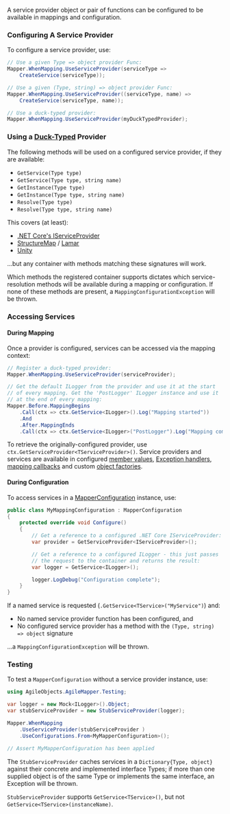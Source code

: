 A service provider object or pair of functions can be configured to be available in mappings and configuration.

### Configuring A Service Provider

To configure a service provider, use:

```cs
// Use a given Type => object provider Func:
Mapper.WhenMapping.UseServiceProvider(serviceType => 
    CreateService(serviceType));

// Use a given (Type, string) => object provider Func:
Mapper.WhenMapping.UseServiceProvider((serviceType, name) => 
    CreateService(serviceType, name));

// Use a duck-typed provider:
Mapper.WhenMapping.UseServiceProvider(myDuckTypedProvider);
```

### Using a [Duck-Typed](https://en.wikipedia.org/wiki/Duck_typing) Provider

The following methods will be used on a configured service provider, if they are available:

 - `GetService(Type type)`
 - `GetService(Type type, string name)`
 - `GetInstance(Type type)`
 - `GetInstance(Type type, string name)`
 - `Resolve(Type type)`
 - `Resolve(Type type, string name)`

This covers (at least):

- [.NET Core's IServiceProvider](https://docs.microsoft.com/en-us/dotnet/api/system.iserviceprovider.getservice)
- [StructureMap](http://structuremap.github.io/quickstart) / [Lamar](https://jasperfx.github.io/lamar/documentation/ioc/resolving/get-a-service-by-plugintype)
- [Unity](https://github.com/unitycontainer/unity)

...but any container with methods matching these signatures will work.

Which methods the registered container supports dictates which service-resolution methods will be available during a mapping or configuration. If none of these methods are present, a `MappingConfigurationException` will be thrown.

### Accessing Services

#### During Mapping

Once a provider is configured, services can be accessed via the mapping context:

```cs
// Register a duck-typed provider:
Mapper.WhenMapping.UseServiceProvider(serviceProvider);

// Get the default ILogger from the provider and use it at the start
// of every mapping. Get the 'PostLogger' ILogger instance and use it
// at the end of every mapping:
Mapper.Before.MappingBegins
    .Call(ctx => ctx.GetService<ILogger>().Log("Mapping started"))
    .And
    .After.MappingEnds
    .Call(ctx => ctx.GetService<ILogger>("PostLogger").Log("Mapping complete"));
```

To retrieve the originally-configured provider, use `ctx.GetServiceProvider<TServiceProvider>()`. Service providers and services are available in configured [member values](/configuration/Member-Values), [Exception handlers](/configuration/Exception-Handling), [mapping callbacks](/configuration/Mapping-Callbacks) and custom [object factories](/configuration/Object-Construction).

#### During Configuration

To access services in a [MapperConfiguration](/configuration/Classes) instance, use:

```cs
public class MyMappingConfiguration : MapperConfiguration
{
    protected override void Configure()
    {
        // Get a reference to a configured .NET Core IServiceProvider:
        var provider = GetServiceProvider<IServiceProvider>();

        // Get a reference to a configured ILogger - this just passes 
        // the request to the container and returns the result:
        var logger = GetService<ILogger>();

        logger.LogDebug("Configuration complete");
    }
}
```

If a named service is requested (`.GetService<TService>("MyService")`) and:

- No named service provider function has been configured, and
- No configured service provider has a method with the `(Type, string) => object` signature

...a `MappingConfigurationException` will be thrown.

### Testing

To test a `MapperConfiguration` without a service provider instance, use:

```cs
using AgileObjects.AgileMapper.Testing;

var logger = new Mock<ILogger>().Object;
var stubServiceProvider = new StubServiceProvider(logger);

Mapper.WhenMapping
    .UseServiceProvider(stubServiceProvider )
    .UseConfigurations.From<MyMapperConfiguration>();

// Assert MyMapperConfiguration has been applied
```

The `StubServiceProvider` caches services in a `Dictionary{Type, object}` against their concrete and implemented interface Types; if more than one supplied object is of the same Type or implements the same interface, an Exception will be thrown.

`StubServiceProvider` supports `GetService<TService>()`, but not `GetService<TService>(instanceName)`.